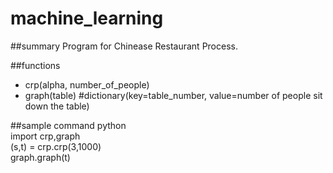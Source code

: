 # machine_learning

##summary
Program for Chinease Restaurant Process.  


##functions

- crp(alpha, number_of_people)    
- graph(table) #dictionary(key=table_number, value=number of people sit down the table)  

##sample command
python  
import crp,graph  
(s,t) = crp.crp(3,1000)  
graph.graph(t)  

